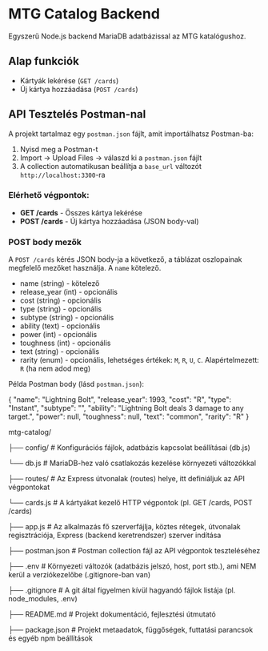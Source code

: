 # MTG Catalog Backend

Egyszerű Node.js backend MariaDB adatbázissal az MTG katalógushoz.

## Alap funkciók

- Kártyák lekérése (`GET /cards`)
- Új kártya hozzáadása (`POST /cards`)

## API Tesztelés Postman-nal

A projekt tartalmaz egy `postman.json` fájlt, amit importálhatsz Postman-ba:

1. Nyisd meg a Postman-t
2. Import → Upload Files → válaszd ki a `postman.json` fájlt
3. A collection automatikusan beállítja a `base_url` változót `http://localhost:3300`-ra

### Elérhető végpontok:
- **GET /cards** - Összes kártya lekérése
- **POST /cards** - Új kártya hozzáadása (JSON body-val)

### POST body mezők
A `POST /cards` kérés JSON body-ja a következő, a táblázat oszlopainak megfelelő mezőket használja. A `name` kötelező.

- name (string) - kötelező
- release_year (int) - opcionális
- cost (string) - opcionális
- type (string) - opcionális
- subtype (string) - opcionális
- ability (text) - opcionális
- power (int) - opcionális
- toughness (int) - opcionális
- text (string) - opcionális
- rarity (enum) - opcionális, lehetséges értékek: `M`, `R`, `U`, `C`. Alapértelmezett: `R` (ha nem adod meg)

Példa Postman body (lásd `postman.json`):

{
	"name": "Lightning Bolt",
	"release_year": 1993,
	"cost": "R",
	"type": "Instant",
	"subtype": "",
	"ability": "Lightning Bolt deals 3 damage to any target.",
	"power": null,
	"toughness": null,
	"text": "common",
	"rarity": "R"
}

mtg-catalog/

├── config/ # Konfigurációs fájlok, adatbázis kapcsolat beállításai (db.js)
   
   └── db.js # MariaDB-hez való csatlakozás kezelése környezeti változókkal
   
├── routes/ # Az Express útvonalak (routes) helye, itt definiáljuk az API végpontokat

   └── cards.js # A kártyákat kezelő HTTP végpontok (pl. GET /cards, POST /cards)
   
├── app.js # Az alkalmazás fő szerverfájlja, köztes rétegek, útvonalak regisztrációja, Express (backend keretrendszer) szerver indítása

├── postman.json # Postman collection fájl az API végpontok teszteléséhez

├── .env # Környezeti változók (adatbázis jelszó, host, port stb.), ami NEM kerül a verziókezelőbe (.gitignore-ban van)

├── .gitignore # A git által figyelmen kívül hagyandó fájlok listája (pl. node_modules, .env)

├── README.md # Projekt dokumentáció, fejlesztési útmutató

├── package.json # Projekt metaadatok, függőségek, futtatási parancsok és egyéb npm beállítások
